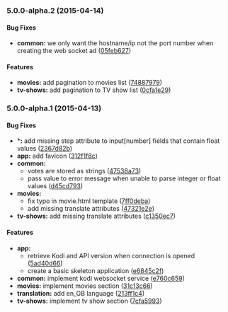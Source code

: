 ### 5.0.0-alpha.2 (2015-04-14)


#### Bug Fixes

* **common:** we only want the hostname/ip not the port number when creating the web socket ad ([05feb627](https://github.com/fyfe/WIMM-ng/commit/05feb627a01d1670613a8623a86a3d199caa505c))


#### Features

* **movies:** add pagination to movies list ([74887979](https://github.com/fyfe/WIMM-ng/commit/748879796bf8ee84b8f95688803804a46b23f98d))
* **tv-shows:** add pagination to TV show list ([0cfa1e29](https://github.com/fyfe/WIMM-ng/commit/0cfa1e29b2e0191b6dec9face28d47085e1cd189))


### 5.0.0-alpha.1 (2015-04-13)


#### Bug Fixes

* ***:** add missing step attribute to input[number] fields that contain float values ([2367d82b](https://github.com/fyfe/WIMM-ng/commit/2367d82b9889039c3afbc4bb81f731c3050971db))
* **app:** add favicon ([312f1f8c](https://github.com/fyfe/WIMM-ng/commit/312f1f8c8a098a97c931833879bb7df3bf7bb61e))
* **common:**
  * votes are stored as strings ([47538a73](https://github.com/fyfe/WIMM-ng/commit/47538a73ceca7f1b29d473b50dd3af2695805dbf))
  * pass value to error message when unable to parse integer or float values ([d45cd793](https://github.com/fyfe/WIMM-ng/commit/d45cd7934bb1e61ce3c4d155d3cd2529738b1416))
* **movies:**
  * fix typo in movie.html template ([7ff0deba](https://github.com/fyfe/WIMM-ng/commit/7ff0deba27ab5b14636913667ab072ff7241d842))
  * add missing translate attributes ([47321e2e](https://github.com/fyfe/WIMM-ng/commit/47321e2ea386e1f5a900a50728a8536562ec400b))
* **tv-shows:** add missing translate attributes ([c1350ec7](https://github.com/fyfe/WIMM-ng/commit/c1350ec7f99e9e92b9ef04a3140c24451e64d1ee))


#### Features

* **app:**
  * retrieve Kodi and API version when connection is opened ([5ad40d66](https://github.com/fyfe/WIMM-ng/commit/5ad40d66a94964aa0d7b38ecaa0d41edb113ce1b))
  * create a basic skeleton application ([e6845c2f](https://github.com/fyfe/WIMM-ng/commit/e6845c2f157c1fb829b26d09e19d9ae2a9e76a35))
* **common:** implement kodi websocket service ([e760c659](https://github.com/fyfe/WIMM-ng/commit/e760c659a21ab0c707477944e5c41169bbe4c9a7))
* **movies:** implement movies section ([31c13c66](https://github.com/fyfe/WIMM-ng/commit/31c13c66f24d0d9b9e61a72b50327bc1fc72bd70))
* **translation:** add en_GB language ([213ff1c4](https://github.com/fyfe/WIMM-ng/commit/213ff1c4de46df9a618de236fdf7d1ee245a909c))
* **tv-shows:** implement tv show section ([7cfa5993](https://github.com/fyfe/WIMM-ng/commit/7cfa5993f6bfaefbaa0d0e96748c2b57e7cabe1d))
